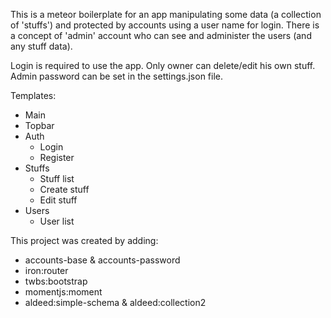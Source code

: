 This is a meteor boilerplate for an app manipulating some data (a collection of 'stuffs') and protected by accounts using a user name for login. There is a concept of 'admin' account who can see and administer the users (and any stuff data).

Login is required to use the app.
Only owner can delete/edit his own stuff.
Admin password can be set in the settings.json file.

Templates:
- Main
- Topbar
- Auth
    - Login
    - Register
- Stuffs
    - Stuff list
    - Create stuff
    - Edit stuff
- Users
    - User list

This project was created by adding:
- accounts-base & accounts-password
- iron:router
- twbs:bootstrap
- momentjs:moment
- aldeed:simple-schema & aldeed:collection2
